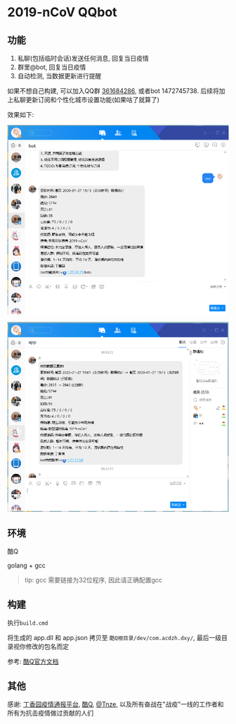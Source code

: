 # 2019-nCoV QQbot

## 功能

1. 私聊(包括临时会话)发送任何消息, 回复当日疫情
2. 群里@bot, 回复当日疫情
3. 自动检测, 当数据更新进行提醒

如果不想自己构建, 可以加入QQ群 [361684286](https://jq.qq.com/?_wv=1027&k=5aVl6qu), 或者bot 1472745738. 后续将加上私聊更新订阅和个性化城市设置功能(如果咕了就算了)

效果如下:

![img](img/1.png)

![img](img/2.png)



## 环境

酷Q

golang + gcc

> tip: gcc 需要链接为32位程序, 因此请正确配置gcc

## 构建

执行`build.cmd`

将生成的 app.dll 和 app.json 拷贝至 `酷Q根目录/dev/com.acdzh.dxy/`, 最后一级目录视你修改的包名而定

参考: [酷Q官方文档](https://docs.cqp.im/)

## 其他

感谢: [丁香园疫情通报平台](https://3g.dxy.cn/newh5/view/pneumonia), [酷Q](https://cqp.cc/), [@Tnze](https://github.com/Tnze/CoolQ-Golang-SDK), 以及所有奋战在"战疫"一线的工作者和所有为抗击疫情做过贡献的人们

